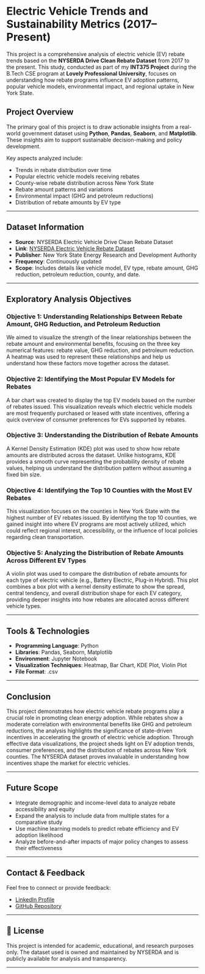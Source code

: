 # Electric Vehicle Trends and Sustainability Metrics (2017–Present)

This project is a comprehensive analysis of electric vehicle (EV) rebate trends based on the **NYSERDA Drive Clean Rebate Dataset** from 2017 to the present. This study, conducted as part of my **INT375 Project** during the B.Tech CSE program at **Lovely Professional University**, focuses on understanding how rebate programs influence EV adoption patterns, popular vehicle models, environmental impact, and regional uptake in New York State.

## Project Overview

The primary goal of this project is to draw actionable insights from a real-world government dataset using **Python**, **Pandas**, **Seaborn**, and **Matplotlib**. These insights aim to support sustainable decision-making and policy development.

Key aspects analyzed include:

- Trends in rebate distribution over time  
- Popular electric vehicle models receiving rebates  
- County-wise rebate distribution across New York State  
- Rebate amount patterns and variations  
- Environmental impact (GHG and petroleum reductions)  
- Distribution of rebate amounts by EV type  

---

## Dataset Information

- **Source**: NYSERDA Electric Vehicle Drive Clean Rebate Dataset  
- **Link**: [NYSERDA Electric Vehicle Rebate Dataset](https://catalog.data.gov/dataset/nyserda-electric-vehicle-drive-clean-rebate-data-beginning-2017)  
- **Publisher**: New York State Energy Research and Development Authority  
- **Frequency**: Continuously updated  
- **Scope**: Includes details like vehicle model, EV type, rebate amount, GHG reduction, petroleum reduction, county, and date.

---

## Exploratory Analysis Objectives

### Objective 1: Understanding Relationships Between Rebate Amount, GHG Reduction, and Petroleum Reduction
We aimed to visualize the strength of the linear relationships between the rebate amount and environmental benefits, focusing on the three key numerical features: rebate value, GHG reduction, and petroleum reduction. A heatmap was used to represent these relationships and help us understand how these factors move together across the dataset.

### Objective 2: Identifying the Most Popular EV Models for Rebates
A bar chart was created to display the top EV models based on the number of rebates issued. This visualization reveals which electric vehicle models are most frequently purchased or leased with state incentives, offering a quick overview of consumer preferences for EVs supported by rebates.

### Objective 3: Understanding the Distribution of Rebate Amounts
A Kernel Density Estimation (KDE) plot was used to show how rebate amounts are distributed across the dataset. Unlike histograms, KDE provides a smooth curve representing the probability density of rebate values, helping us understand the distribution pattern without assuming a fixed bin size.

### Objective 4: Identifying the Top 10 Counties with the Most EV Rebates
This visualization focuses on the counties in New York State with the highest number of EV rebates issued. By identifying the top 10 counties, we gained insight into where EV programs are most actively utilized, which could reflect regional interest, accessibility, or the influence of local policies regarding clean transportation.

### Objective 5: Analyzing the Distribution of Rebate Amounts Across Different EV Types
A violin plot was used to compare the distribution of rebate amounts for each type of electric vehicle (e.g., Battery Electric, Plug-in Hybrid). This plot combines a box plot with a kernel density estimate to show the spread, central tendency, and overall distribution shape for each EV category, providing deeper insights into how rebates are allocated across different vehicle types.

---

## Tools & Technologies

- **Programming Language**: Python  
- **Libraries**: Pandas, Seaborn, Matplotlib  
- **Environment**: Jupyter Notebook  
- **Visualization Techniques**: Heatmap, Bar Chart, KDE Plot, Violin Plot  
- **File Format**: .csv  

---

## Conclusion

This project demonstrates how electric vehicle rebate programs play a crucial role in promoting clean energy adoption. While rebates show a moderate correlation with environmental benefits like GHG and petroleum reductions, the analysis highlights the significance of state-driven incentives in accelerating the growth of electric vehicle adoption. Through effective data visualizations, the project sheds light on EV adoption trends, consumer preferences, and the distribution of rebates across New York counties. The NYSERDA dataset proves invaluable in understanding how incentives shape the market for electric vehicles.

---

## Future Scope

- Integrate demographic and income-level data to analyze rebate accessibility and equity  
- Expand the analysis to include data from multiple states for a comparative study  
- Use machine learning models to predict rebate efficiency and EV adoption likelihood  
- Analyze before-and-after impacts of major policy changes to assess their effectiveness  

---

## Contact & Feedback

Feel free to connect or provide feedback:

- [LinkedIn Profile](http://linkedin.com/posts/mayank-g22_electricvehicles-datascience-pythonproject-activity-7316328360727457792-1lPZ/?utm_source=social_share_send&utm_medium=member_desktop_web&rcm=ACoAAEYqqRkBTCzQDjh2NtMegA8m5n7lL8xnPWs)  
- [GitHub Repository](https://github.com/mayank2295/EV-Trends-and-Sustainability-Analysis)

---

## 📄 License

This project is intended for academic, educational, and research purposes only. The dataset used is owned and maintained by NYSERDA and is publicly available for analysis and transparency.

---

